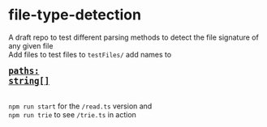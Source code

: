 # file-type-detection
A draft repo to test different parsing methods to detect the file signature of any given file  
Add files to test files to `testFiles/` add names to 
<big><pre>[**paths: string[]**](https://github.com/mohammedsahl/file-type-detection/blob/3d38ea7bc3948f01ba7f9d88d9d75b2883b093cd/read.ts#L26)</pre></big>  
`npm run start` for the `/read.ts` version and   
`npm run trie` to see `/trie.ts` in action 
